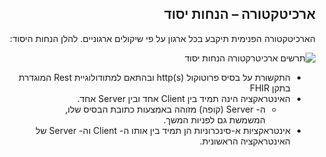 <div id="intro" dir="rtl" markdown="1">

## ארכיטקטורה – הנחות יסוד

הארכיטקטורה הפנימית תיקבע בכל ארגון על פי שיקולים ארגוניים. 
להלן הנחות היסוד:

![תרשים ארכיטרקטורה הנחות יסוד](./7.png)


*	התקשורת על בסיס פרוטוקול http(s) ובהתאם למתודולוגיית Rest המוגדרת בתקן FHIR
* האינטראקציה הינה תמיד בין Client אחד ובין Server אחד.
  *	ה- Server (קופה) מזוהה באמצעות כתובת הבסיס שלו, המשמשת גם לפניות המשך.
* אינטראקציות א-סינכרוניות הן תמיד בין אותו ה- Client וה- Server של האינטראקציה הראשונית.


</div>